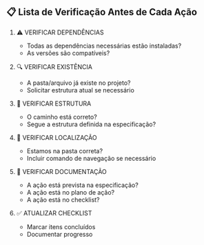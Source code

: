 ## 📋 Lista de Verificação Antes de Cada Ação

1. ⚠️ VERIFICAR DEPENDÊNCIAS
   - Todas as dependências necessárias estão instaladas?
   - As versões são compatíveis?

2. 🔍 VERIFICAR EXISTÊNCIA
   - A pasta/arquivo já existe no projeto?
   - Solicitar estrutura atual se necessário

3. 📁 VERIFICAR ESTRUTURA
   - O caminho está correto?
   - Segue a estrutura definida na especificação?

4. 📍 VERIFICAR LOCALIZAÇÃO
   - Estamos na pasta correta?
   - Incluir comando de navegação se necessário

5. 📑 VERIFICAR DOCUMENTAÇÃO
   - A ação está prevista na especificação?
   - A ação está no plano de ação?
   - A ação está no checklist?

6. ✅ ATUALIZAR CHECKLIST
   - Marcar itens concluídos
   - Documentar progresso 